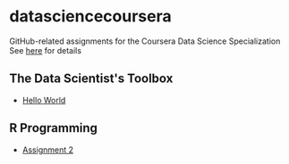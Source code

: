 # datasciencecoursera
GitHub-related assignments for the Coursera Data Science Specialization
See [here](https://www.coursera.org/specializations/jhudatascience?utm_medium=courseDescripTop) for details

## The Data Scientist's Toolbox
* [Hello World](./HelloWorld.md)

## R Programming
* [Assignment 2](./ProgrammingAssignment2)
